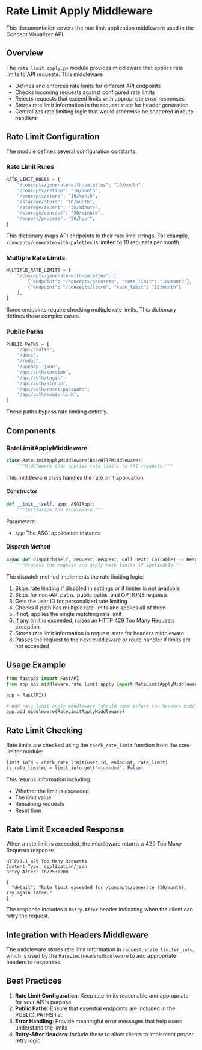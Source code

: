 # Rate Limit Apply Middleware

This documentation covers the rate limit application middleware used in the Concept Visualizer API.

## Overview

The `rate_limit_apply.py` module provides middleware that applies rate limits to API requests. This middleware:

- Defines and enforces rate limits for different API endpoints
- Checks incoming requests against configured rate limits
- Rejects requests that exceed limits with appropriate error responses
- Stores rate limit information in the request state for header generation
- Centralizes rate limiting logic that would otherwise be scattered in route handlers

## Rate Limit Configuration

The module defines several configuration constants:

### Rate Limit Rules

```python
RATE_LIMIT_RULES = {
    "/concepts/generate-with-palettes": "10/month",
    "/concepts/refine": "10/month",
    "/concepts/store": "10/month",
    "/storage/store": "10/month",
    "/storage/recent": "30/minute",
    "/storage/concept": "30/minute",
    "/export/process": "50/hour",
}
```

This dictionary maps API endpoints to their rate limit strings. For example, `/concepts/generate-with-palettes` is limited to 10 requests per month.

### Multiple Rate Limits

```python
MULTIPLE_RATE_LIMITS = {
    "/concepts/generate-with-palettes": [
        {"endpoint": "/concepts/generate", "rate_limit": "10/month"},
        {"endpoint": "/concepts/store", "rate_limit": "10/month"}
    ],
}
```

Some endpoints require checking multiple rate limits. This dictionary defines these complex cases.

### Public Paths

```python
PUBLIC_PATHS = [
    "/api/health",
    "/docs",
    "/redoc",
    "/openapi.json",
    "/api/auth/session",
    "/api/auth/login",
    "/api/auth/signup",
    "/api/auth/reset-password",
    "/api/auth/magic-link",
]
```

These paths bypass rate limiting entirely.

## Components

### RateLimitApplyMiddleware

```python
class RateLimitApplyMiddleware(BaseHTTPMiddleware):
    """Middleware that applies rate limits to API requests."""
```

This middleware class handles the rate limit application.

#### Constructor

```python
def __init__(self, app: ASGIApp):
    """Initialize the middleware."""
```

Parameters:

- `app`: The ASGI application instance

#### Dispatch Method

```python
async def dispatch(self, request: Request, call_next: Callable) -> Response:
    """Process the request and apply rate limits if applicable."""
```

The dispatch method implements the rate limiting logic:

1. Skips rate limiting if disabled in settings or if limiter is not available
2. Skips for non-API paths, public paths, and OPTIONS requests
3. Gets the user ID for personalized rate limiting
4. Checks if path has multiple rate limits and applies all of them
5. If not, applies the single matching rate limit
6. If any limit is exceeded, raises an HTTP 429 Too Many Requests exception
7. Stores rate limit information in request.state for headers middleware
8. Passes the request to the next middleware or route handler if limits are not exceeded

## Usage Example

```python
from fastapi import FastAPI
from app.api.middleware.rate_limit_apply import RateLimitApplyMiddleware

app = FastAPI()

# Add rate limit apply middleware (should come before the headers middleware)
app.add_middleware(RateLimitApplyMiddleware)
```

## Rate Limit Checking

Rate limits are checked using the `check_rate_limit` function from the core limiter module:

```python
limit_info = check_rate_limit(user_id, endpoint, rate_limit)
is_rate_limited = limit_info.get("exceeded", False)
```

This returns information including:

- Whether the limit is exceeded
- The limit value
- Remaining requests
- Reset time

## Rate Limit Exceeded Response

When a rate limit is exceeded, the middleware returns a 429 Too Many Requests response:

```
HTTP/1.1 429 Too Many Requests
Content-Type: application/json
Retry-After: 1672531200

{
  "detail": "Rate limit exceeded for /concepts/generate (10/month). Try again later."
}
```

The response includes a `Retry-After` header indicating when the client can retry the request.

## Integration with Headers Middleware

The middleware stores rate limit information in `request.state.limiter_info`, which is used by the `RateLimitHeadersMiddleware` to add appropriate headers to responses.

## Best Practices

1. **Rate Limit Configuration**: Keep rate limits reasonable and appropriate for your API's purpose
2. **Public Paths**: Ensure that essential endpoints are included in the PUBLIC_PATHS list
3. **Error Handling**: Provide meaningful error messages that help users understand the limits
4. **Retry-After Headers**: Include these to allow clients to implement proper retry logic
